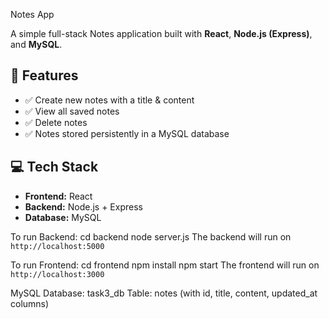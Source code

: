 Notes App

A simple full-stack Notes application built with **React**, **Node.js (Express)**, and **MySQL**.

## 🚀 Features
- ✅ Create new notes with a title & content
- ✅ View all saved notes
- ✅ Delete notes
- ✅ Notes stored persistently in a MySQL database

## 💻 Tech Stack
- **Frontend:** React
- **Backend:** Node.js + Express
- **Database:** MySQL

To run Backend: 
cd backend
node server.js
The backend will run on `http://localhost:5000`


To run Frontend:
cd frontend 
npm install
npm start
The frontend will run on `http://localhost:3000`

MySQL Database: task3_db
Table: notes (with id, title, content, updated_at columns)

